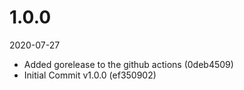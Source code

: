 
1.0.0
=============
2020-07-27

* Added gorelease to the github actions (0deb4509)
* Initial Commit v1.0.0 (ef350902)


